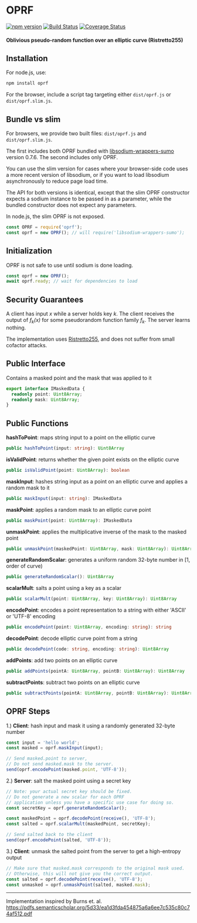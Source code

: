 # OPRF
[![npm version](https://badge.fury.io/js/oprf.svg)](https://badge.fury.io/js/oprf)
[![Build Status](https://travis-ci.org/multiparty/oprf.svg?branch=master)](https://travis-ci.org/multiparty/oprf)
[![Coverage Status](https://coveralls.io/repos/github/multiparty/oprf/badge.svg?branch=master)](https://coveralls.io/github/multiparty/oprf?branch=master)

#### Oblivious pseudo-random function over an elliptic curve (Ristretto255)

## Installation
For node.js, use:

```bash
npm install oprf
```

For the browser, include a script tag targeting either `dist/oprf.js` or `dist/oprf.slim.js`.

## Bundle vs slim

For browsers, we provide two built files: `dist/oprf.js` and `dist/oprf.slim.js`.

The first includes both OPRF bundled with [libsodium-wrappers-sumo](https://github.com/jedisct1/libsodium.js) version 0.7.6. The second includes only OPRF.

You can use the slim version for cases where your browser-side code uses a more recent version of libsodium, or if you want
to load libsodium asynchronously to reduce page load time.

The API for both versions is identical, except that the slim OPRF constructor expects a sodium instance to be passed in
as a parameter, while the bundled constructor does not expect any parameters.

In node.js, the slim OPRF is not exposed.

```javascript
const OPRF = require('oprf');
const oprf = new OPRF(); // will require('libsodium-wrappers-sumo');
```

## Initialization
OPRF is not safe to use until sodium is done loading.

```Typescript
const oprf = new OPRF();
await oprf.ready; // wait for dependencies to load
```

## Security Guarantees
A client has input _x_ while a server holds key _k_. The client receives the output of *f<sub>k</sub>(x)* for some pseudorandom function family *f<sub>k</sub>*. The server learns nothing.

The implementation uses [Ristretto255](https://libsodium.gitbook.io/doc/advanced/point-arithmetic/ristretto), and does not suffer from small cofactor attacks.

## Public Interface
Contains a masked point and the mask that was applied to it
```Typescript
export interface IMaskedData {
  readonly point: Uint8Array;
  readonly mask: Uint8Array;
}
```

## Public Functions

**hashToPoint**: maps string input to a point on the elliptic curve
```Typescript
public hashToPoint(input: string): Uint8Array
```

**isValidPoint**: returns whether the given point exists on the elliptic curve
```Typescript
public isValidPoint(point: Uint8Array): boolean
```

**maskInput**: hashes string input as a point on an elliptic curve and applies a random mask to it
```Typescript
public maskInput(input: string): IMaskedData
```

**maskPoint**: applies a random mask to an elliptic curve point
```Typescript
public maskPoint(point: Uint8Array): IMaskedData
```

**unmaskPoint**: applies the multiplicative inverse of the mask to the masked point
```Typescript
public unmaskPoint(maskedPoint: Uint8Array, mask: Uint8Array): Uint8Array
```

**generateRandomScalar**: generates a uniform random 32-byte number in [1, order of curve)
```Typescript
public generateRandomScalar(): Uint8Array
```

**scalarMult**: salts a point using a key as a scalar
```Typescript
public scalarMult(point: Uint8Array, key: Uint8Array): Uint8Array
```

**encodePoint**: encodes a point representation to a string with either 'ASCII' or 'UTF-8' encoding
```Typescript
public encodePoint(point: Uint8Array, encoding: string): string
```

**decodePoint**: decode elliptic curve point from a string
```Typescript
public decodePoint(code: string, encoding: string): Uint8Array
```

**addPoints**: add two points on an elliptic curve
```Typescript
public addPoints(pointA: Uint8Array, pointB: Uint8Array): Uint8Array
```

**subtractPoints**: subtract two points on an elliptic curve
```Typescript
public subtractPoints(pointA: Uint8Array, pointB: Uint8Array): Uint8Array
```

## OPRF Steps
1.) **Client**: hash input and mask it using a randomly generated 32-byte number
```Typescript
const input = 'hello world';
const masked = oprf.maskInput(input);

// Send masked.point to server,
// Do not send masked.mask to the server.
send(oprf.encodePoint(masked.point, 'UTF-8'));
```

2.) **Server**: salt the masked point using a secret key
```Typescript
// Note: your actual secret key should be fixed.
// Do not generate a new scalar for each OPRF
// application unless you have a specific use case for doing so.
const secretKey = oprf.generateRandomScalar();

const maskedPoint = oprf.decodePoint(receive(), 'UTF-8');
const salted = oprf.scalarMult(maskedPoint, secretKey);

// Send salted back to the client
send(oprf.encodePoint(salted, 'UTF-8'));
```

3.) **Client**: unmask the salted point from the server to get a high-entropy output
```Typescript
// Make sure that masked.mask corresponds to the original mask used.
// Otherwise, this will not give you the correct output.
const salted = oprf.decodePoint(receive(), 'UTF-8');
const unmasked = oprf.unmaskPoint(salted, masked.mask);
```


-----
Implementation inspired by Burns et. al.
https://pdfs.semanticscholar.org/5d33/ea1d3fda454875a6a6ee7c535c80c74af512.pdf
